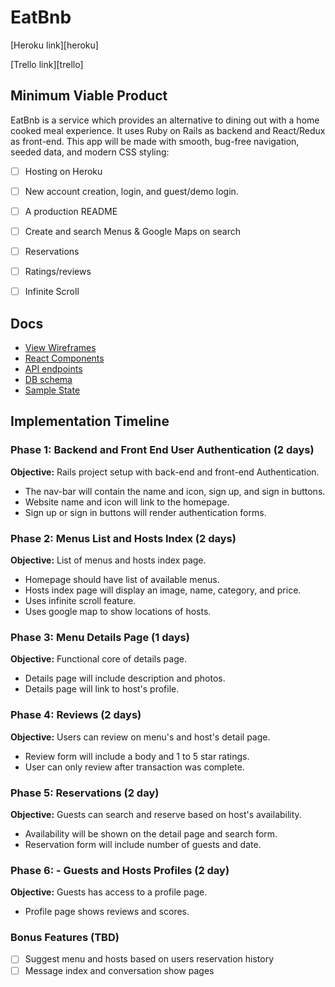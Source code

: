# EatBnb

[Heroku link][heroku]

[Trello link][trello]

[Trello link]: https://trello.com/b/h6lNOwkw/eatbnb


## Minimum Viable Product
EatBnb is a service which provides an alternative to dining out with a home cooked meal experience. It uses Ruby on Rails as backend and React/Redux as front-end. This app will be made with smooth, bug-free navigation, seeded data, and modern CSS styling:

- [ ] Hosting on Heroku
- [ ] New account creation, login, and guest/demo login.
- [ ] A production README
- [ ] Create and search Menus & Google Maps on search
- [ ] Reservations
- [ ] Ratings/reviews
- [ ] Infinite Scroll


## Docs
* [View Wireframes][wireframes]
* [React Components][components]
* [API endpoints][api-endpoints]
* [DB schema][schema]
* [Sample State][sample-state]

[wireframes]: ../docs/wireframes
[components]: ../docs/component-hierarchy.md
[sample-state]: ../docs/sample-state.md
[api-endpoints]: ../docs/api-endpoints.md
[schema]: ../docs/schema.md

## Implementation Timeline

### Phase 1: Backend and Front End User Authentication (2 days)
**Objective:** Rails project setup with back-end and front-end Authentication.
* The nav-bar will contain the name and icon, sign up, and sign in
buttons.
* Website name and icon will link to the homepage.
* Sign up or sign in buttons will render authentication forms.

### Phase 2: Menus List and Hosts Index (2 days)

**Objective:** List of menus and hosts index page.
* Homepage should have list of available menus.
* Hosts index page will display an image, name, category, and price.
* Uses infinite scroll feature.
* Uses google map to show locations of hosts.

### Phase 3: Menu Details Page (1 days)

**Objective:** Functional core of details page.
* Details page will include description and photos.
* Details page will link to host's profile.


### Phase 4: Reviews (2 days)

**Objective:** Users can review on menu's and host's detail page.
* Review form will include a body and 1 to 5 star ratings.
* User can only review after transaction was complete.

### Phase 5: Reservations (2 day)

**Objective:** Guests can search and reserve based on host's availability.
* Availability will be shown on the detail page and search form.
* Reservation form will include number of guests and date.

### Phase 6: - Guests and Hosts Profiles (2 day)

**Objective:** Guests has access to a profile page.
* Profile page shows reviews and scores.

### Bonus Features (TBD)
- [ ] Suggest menu and hosts based on users reservation history
- [ ] Message index and conversation show pages
